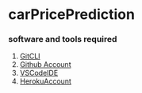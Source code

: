 # carPricePrediction

### software and tools required
1. [GitCLI](https://git-scm.com/book/en/v2/Getting-Started-The-Command-Line)
2. [Github Account](https://github.com)
3. [VSCodeIDE](https://code.visualstudio.com)
4. [HerokuAccount](https://id.heroku.com)



